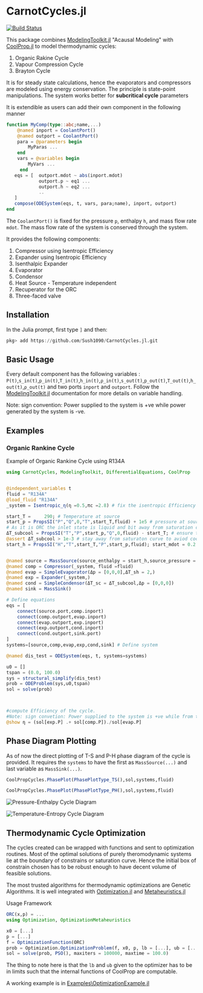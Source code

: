 # CarnotCycles.jl

[![Build Status](https://github.com/Sush1090/CoolPropCycles.jl/actions/workflows/CI.yml/badge.svg?branch=main)](https://github.com/Sush1090/CoolPropCycles.jl/actions/workflows/CI.yml?query=branch%3Amain)


This package combines [ModelingToolkit.jl](https://github.com/SciML/ModelingToolkit.jl) "Acausal Modeling" with [CoolProp.jl](https://github.com/CoolProp/CoolProp.jl) to model thermodynamic cycles:

1. Organic Rakine Cycle
2. Vapour Compression Cycle
3. Brayton Cycle

It is for steady state calculations, hence the evaporators and compressors are modeled using energy conservation. The principle is state-point manipulations.  The system works better for **subcritical cycle** parameters

It is extendible as users can add their own component in the following manner 

```julia
function MyComp(type::abc;name,...)
    @named inport = CoolantPort()
    @named outport = CoolantPort()
    para = @parameters begin
        MyParas ...
    end
    vars = @variables begin
        MyVars ...
     end
   eqs = [  outport.mdot ~ abs(inport.mdot) 
            outport.p ~ eq1 ...
            outport.h ~ eq2 ...
            ..
   ]
   compose(ODESystem(eqs, t, vars, para;name), inport, outport)
end
```

The `CoolantPort()` is fixed for the pressure `p`, enthalpy `h`, and mass flow rate `mdot`. The mass flow rate of the system is conserved through the system. 


It provides the following components:

1. Compressor using Isentropic Efficiency 
2. Expander using Isentropic Efficiency
3. Isenthalpic Expander 
4. Evaporator
5. Condensor
6. Heat Source - Temperature independent
7. Recuperator for the ORC
8. Three-faced valve 

 <!-- It also provides basic functions that find the pressure to match the pitch points.  -->
## Installation

In the Julia prompt, first type `]` and then:

```julia
pkg> add https://github.com/Sush1090/CarnotCycles.jl.git
```

## Basic Usage
Every default component has the following variables : `P(t)`,`s_in(t)`,`p_in(t)`,`T_in(t)`,`h_in(t)`,`ρ_in(t)`,`s_out(t)`,`p_out(t)`,`T_out(t)`,`h_out(t)`,`ρ_out(t)` and two ports `inport` and `outport`. 
Follow the [ModelingToolkit.jl](https://github.com/SciML/ModelingToolkit.jl) documentation for more details on variable handling. 

Note: sign convention: Power supplied to the system is +ve while power generated by the system is -ve.

## Examples 
### Organic Rankine Cycle
Example of Organic Rankine Cycle using R134A

```julia
using CarnotCycles, ModelingToolkit, DifferentialEquations, CoolProp


@independent_variables t
fluid = "R134A"
@load_fluid "R134A"
_system = Isentropic_η(η =0.5,πc =2.8) # fix the isentropic Efficiency of compressor and pressre ratio

start_T =     290; # Temperature at source 
start_p = PropsSI("P","Q",0,"T",start_T,fluid) + 1e5 # pressure at source.
# As it is ORC the inlet state is liquid and bit away from saturation curv. Hence 1e3Pa of pressure is added
ΔT_subcool = PropsSI("T","P",start_p,"Q",0,fluid) - start_T; # ensure the subcoolin temperature to reach bck to starting state.
@assert ΔT_subcool > 1e-3 # stay away from saturaton curve to aviod coolprop assertion
start_h = PropsSI("H","T",start_T,"P",start_p,fluid); start_mdot = 0.2 #kg/s


@named source = MassSource(source_enthalpy = start_h,source_pressure = start_p,source_mdot = start_mdot,)
@named comp = Compressor(_system, fluid =fluid)
@named evap = SimpleEvaporator(Δp = [0,0,0],ΔT_sh = 2,)
@named exp = Expander(_system,)
@named cond = SimpleCondensor(ΔT_sc = ΔT_subcool,Δp = [0,0,0])
@named sink = MassSink()

# Define equations
eqs = [
    connect(source.port,comp.inport)
    connect(comp.outport,evap.inport)
    connect(evap.outport,exp.inport)
    connect(exp.outport,cond.inport)
    connect(cond.outport,sink.port)
]
systems=[source,comp,evap,exp,cond,sink] # Define system

@named dis_test = ODESystem(eqs, t, systems=systems)

u0 = []
tspan = (0.0, 100.0)
sys = structural_simplify(dis_test)
prob = ODEProblem(sys,u0,tspan)
sol = solve(prob)



#compute Efficiency of the cycle.
#Note: sign convetion: Power supplied to the system is +ve while from thee system is -ve
@show η = (sol[exp.P] .+ sol[comp.P])./sol[evap.P]
```


## Phase Diagram Plotting

As of now the direct plotting of T-S and P-H phase diagram of the cycle is provided. It requires the `systems` to have the first as `MassSource(...)` and last variable as `MassSink(...)`.   
```julia
CoolPropCycles.PhasePlot(PhasePlotType_TS(),sol,systems,fluid)
```
```julia
CoolPropCycles.PhasePlot(PhasePlotType_PH(),sol,systems,fluid)
```
![Pressure-Enthalpy Cycle Diagram](https://github.com/Sush1090/CarnotCycles.jl/tree/main/Images/PH_orc.svg)

![Temperature-Entropy Cycle Diagram](https://github.com/Sush1090/CarnotCycles.jl/tree/main/Images/TS_orc.svg)

## Thermodynamic Cycle Optimization
The cycles created can be wrapped with functions and sent to optimization routines. Most of the optimal solutions of purely theromodynamic systems lie at the boundary of constrains or saturation curve. Hence the initial box of constrain chosen has to be robust enough to have decent volume of feasible solutions.

The most trusted algorithms for thermodynamic optimizations are Genetic Algorithms. It is well integrated with
[Optimization.jl](https://docs.sciml.ai/Optimization/stable/) and [Metaheuristics.jl](https://github.com/jmejia8/Metaheuristics.jl)
 
Usage Framework 

```julia
ORC(x,p) = ...
using Optimization, OptimizationMetaheuristics

x0 = [...]
p = [...]
f = OptimizationFunction(ORC)
prob = Optimization.OptimizationProblem(f, x0, p, lb = [...], ub = [...])
sol = solve(prob, PSO(), maxiters = 100000, maxtime = 100.0)
```
The thing to note here is that the `lb` and `ub` given to the optimizer has to be in limits such that the internal functions of CoolProp are computable. 

A working example is in [Examples\OptimizationExample.jl](https://github.com/Sush1090/CoolPropCycles.jl/blob/main/Examples/OptimizationExample.jl)
